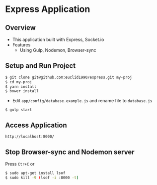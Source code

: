 # Express Application

## Overview
- This application built with Express, Socket.io
- Features
  - Using Gulp, Nodemon, Browser-sync

## Setup and Run Project

```bash
$ git clone git@github.com:euclid1990/express.git my-proj
$ cd my-proj
$ yarn install
$ bower install
```

- Edit `app/config/database.example.js` and rename file to `database.js`

```
$ gulp start
```

## Access Application

```
http://localhost:8000/
```

## Stop Browser-sync and Nodemon server

Press `Ctr+C` or

```bash
$ sudo apt-get install lsof
$ sudo kill -9 (lsof -i :8000 -t)
```